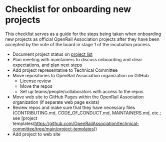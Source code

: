 # Checklist for onboarding new projects

This checklist serves as a guide for the steps being taken when onboarding new projects as official OpenRail Association projects after they have been accepted by the vote of the board in stage 1 of the incubation process.

* Document project status on [project list](projects.md)
* Plan meeting with maintainers to discuss onboarding and clear expectations, and plan next steps
* Add project representative to Technical Committee
* Move repositories to OpenRail Association organization on GitHub
  * License review
  * Move the repos
  * Set up teams/people/collaborators with access to the repos
* Move web site to GitHub Pages within the OpenRail Association organization (if separate web page exists)
* Review repos and make sure that they have necessary files (CONTRIBUTING.md, CODE_OF_CONDUCT.md, MAINTAINERS.md, etc.; see [project templates(https://github.com/OpenRailAssociation/technical-committee/tree/main/project-templates))
* Add project to web site
